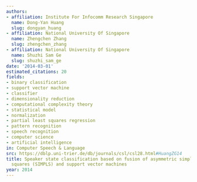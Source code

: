 ```yaml
---
authors:
- affiliation: Institute For Infocomm Research Singapore
  name: Dong-Yan Huang
  slug: dongyan_huang
- affiliation: National University Of Singapore
  name: Zhengchen Zhang
  slug: zhengchen_zhang
- affiliation: National University Of Singapore
  name: Shuzhi Sam Ge
  slug: shuzhi_sam_ge
date: '2014-03-01'
estimated_citations: 20
fields:
- binary classification
- support vector machine
- classifier
- dimensionality reduction
- computational complexity theory
- statistical model
- normalization
- partial least squares regression
- pattern recognition
- speech recognition
- computer science
- artificial intelligence
in: Computer Speech & Language
src: https://dblp.uni-trier.de/db/journals/csl/csl28.html#HuangZG14
title: Speaker state classification based on fusion of asymmetric simple partial least
  squares (SIMPLS) and support vector machines
year: 2014
---
```

